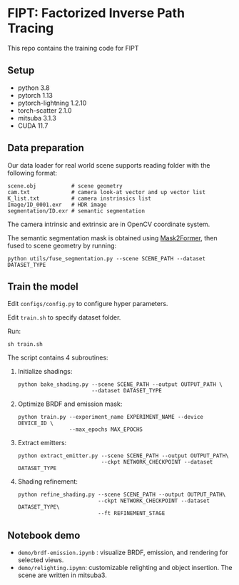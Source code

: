 # FIPT: Factorized Inverse Path Tracing

This repo contains the training code for FIPT

## Setup

* python 3.8
* pytorch 1.13
* pytorch-lightning 1.2.10
* torch-scatter 2.1.0
* mitsuba 3.1.3
* CUDA 11.7

## Data preparation

Our data loader for real world scene supports reading folder with the following format:

```
scene.obj           # scene geometry
cam.txt             # camera look-at vector and up vector list
K_list.txt          # camera instrinsics list
Image/ID_0001.exr   # HDR image
segmentation/ID.exr # semantic segmentation
```

The camera intrinsic and extrinsic are in OpenCV coordinate system.

The semantic segmentation mask is obtained using [Mask2Former](https://github.com/facebookresearch/Mask2Former), then fused to scene geometry by running:

```
python utils/fuse_segmentation.py --scene SCENE_PATH --dataset DATASET_TYPE
```

## Train the model

Edit `configs/config.py` to configure hyper parameters.

Edit `train.sh` to specify dataset folder.

Run:

```
sh train.sh
```

The script contains 4 subroutines:

1. Initialize shadings:

   ```
   python bake_shading.py --scene SCENE_PATH --output OUTPUT_PATH \
                          --dataset DATASET_TYPE
   ```

2. Optimize BRDF and emission mask:

   ```
   python train.py --experiment_name EXPERIMENT_NAME --device DEVICE_ID \
                   --max_epochs MAX_EPOCHS
   ```

3. Extract emitters:

   ```
   python extract_emitter.py --scene SCENE_PATH --output OUTPUT_PATH\
                             --ckpt NETWORK_CHECKPOINT --dataset DATASET_TYPE
   ```

4. Shading refinement:

   ```
   python refine_shading.py --scene SCENE_PATH --output OUTPUT_PATH\
                            --ckpt NETWORK_CHECKPOINT --dataset DATASET_TYPE\
                            --ft REFINEMENT_STAGE
   ```

## Notebook demo

*  `demo/brdf-emission.ipynb` : visualize BRDF, emission, and rendering for selected views.
* `demo/relighting.ipymn`: customizable relighting and object insertion. The scene are written in mitsuba3.